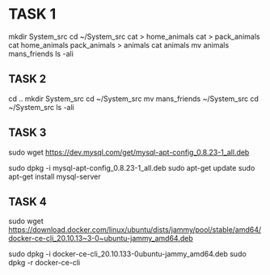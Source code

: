 # TASK 1

mkdir System_src
cd ~/System_src
cat > home_animals
cat > pack_animals
cat home_animals pack_animals > animals
cat animals
mv animals mans_friends
ls -ali

## TASK 2

cd ..
mkdir System_src
cd ~/System_src
mv mans_friends ~/System_src
cd ~/System_src
ls -ali

## TASK 3

sudo wget <https://dev.mysql.com/get/mysql-apt-config_0.8.23-1_all.deb>

sudo dpkg -i mysql-apt-config_0.8.23-1_all.deb
sudo apt-get update
sudo apt-get install mysql-server

## TASK 4

sudo wget <https://download.docker.com/linux/ubuntu/dists/jammy/pool/stable/amd64/docker-ce-cli_20.10.13~3-0~ubuntu-jammy_amd64.deb>

sudo dpkg -i docker-ce-cli_20.10.133-0ubuntu-jammy_amd64.deb
sudo dpkg -r docker-ce-cli
